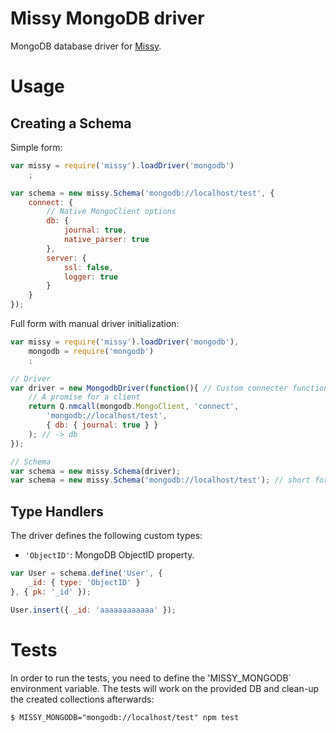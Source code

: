 Missy MongoDB driver
====================

MongoDB database driver for [Missy](https://github.com/kolypto/nodejs-missy).

Usage
=====

Creating a Schema
-----------------

Simple form:

```js
var missy = require('missy').loadDriver('mongodb')
    ;

var schema = new missy.Schema('mongodb://localhost/test', {
    connect: {
        // Native MongoClient options
        db: {
            journal: true,
            native_parser: true
        },
        server: {
            ssl: false,
            logger: true
        }
    }
});
```

Full form with manual driver initialization:

```js
var missy = require('missy').loadDriver('mongodb'),
    mongodb = require('mongodb')
    ;

// Driver
var driver = new MongodbDriver(function(){ // Custom connecter function
    // A promise for a client
    return Q.nmcall(mongodb.MongoClient, 'connect',
        'mongodb://localhost/test',
        { db: { journal: true } }
    ); // -> db
});

// Schema
var schema = new missy.Schema(driver);
var schema = new missy.Schema('mongodb://localhost/test'); // short form
```

Type Handlers
-------------

The driver defines the following custom types:

* `'ObjectID'`: MongoDB ObjectID property.

```js
var User = schema.define('User', {
    _id: { type: 'ObjectID' }
}, { pk: '_id' });

User.insert({ _id: 'aaaaaaaaaaaa' });
```





Tests
=====

In order to run the tests, you need to define the 'MISSY_MONGODB` environment variable.
The tests will work on the provided DB and clean-up the created collections afterwards:

```console
$ MISSY_MONGODB="mongodb://localhost/test" npm test
```
